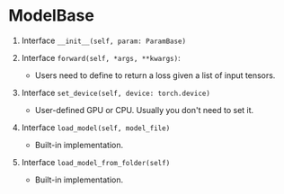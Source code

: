 # ModelBase

 1. Interface `__init__(self, param: ParamBase)`

 1. Interface `forward(self, *args, **kwargs)`:   
    * Users need to define to return a loss given a list of input tensors.

 1. Interface `set_device(self, device: torch.device)`
    * User-defined GPU or CPU. Usually you don't need to set it.

 1. Interface `load_model(self, model_file)`
    * Built-in implementation.
    
 1. Interface `load_model_from_folder(self)`
    * Built-in implementation.

```